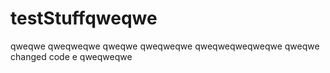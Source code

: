 # testStuffqweqwe
qweqwe
qweqweqwe
qweqwe
qweqweqwe
qweqweqweqweqwe
qweqwe
changed code e
qweqweqwe
